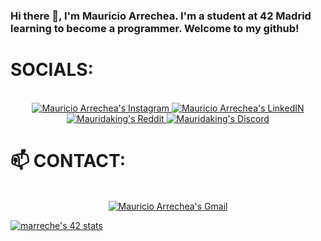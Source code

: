 ### Hi there 👋, I'm Mauricio Arrechea. I'm a student at 42 Madrid learning to become a programmer. Welcome to my github! <br>


 <h1>SOCIALS: </h1> 
 <br>

<div align="center">
<a href="https://www.instagram.com/mauriarrechea/" target="_blank" rel="noopener noreferrer">
  <img alt="Mauricio Arrechea's Instagram"  src="https://img.shields.io/badge/mauriarrechea%20-%23E4405F.svg?&style=for-the-badge&logo=Instagram&logoColor=white" />
</a>
<a href="https://www.linkedin.com/in/mauricioarrechea/" target="_blank" rel="noopener noreferrer">
  <img alt="Mauricio Arrechea's LinkedIN" src="https://img.shields.io/badge/linkedin%20-%230077B5.svg?&style=for-the-badge&logo=linkedin&logoColor=white" />
</a>
<a href="https://www.reddit.com/user/Mauridaking/" target="_blank">
  <img alt="Mauridaking's Reddit" src="https://img.shields.io/badge/Reddit-FF4500?style=for-the-badge&logo=reddit&logoColor=white" />
</a>
<a href="https://discordapp.com/users/482962863288352793" target="_blank">
  <img alt="Mauridaking's Discord" src="https://img.shields.io/badge/Discord%20-%237289DA.svg?&style=for-the-badge&logo=discord&logoColor=white" />
</a>
</div>


<h1>📫 CONTACT:</h1> <br>
<div align="center">
<a href="mailto:mauriarrechea@gmail.com" target="_blank" rel="noopener noreferrer">
	<img alt="Mauricio Arrechea's Gmail"  src="https://img.shields.io/badge/mauriarrechea%20-%23E4405F.svg?&style=for-the-badge&logo=Gmail&logoColor=white" />
</div>

[![marreche's 42 stats](https://badge42.herokuapp.com/api/stats/marreche?darkmode=true&cursus=cursus)](https://github.com/Marreche/badge42)
